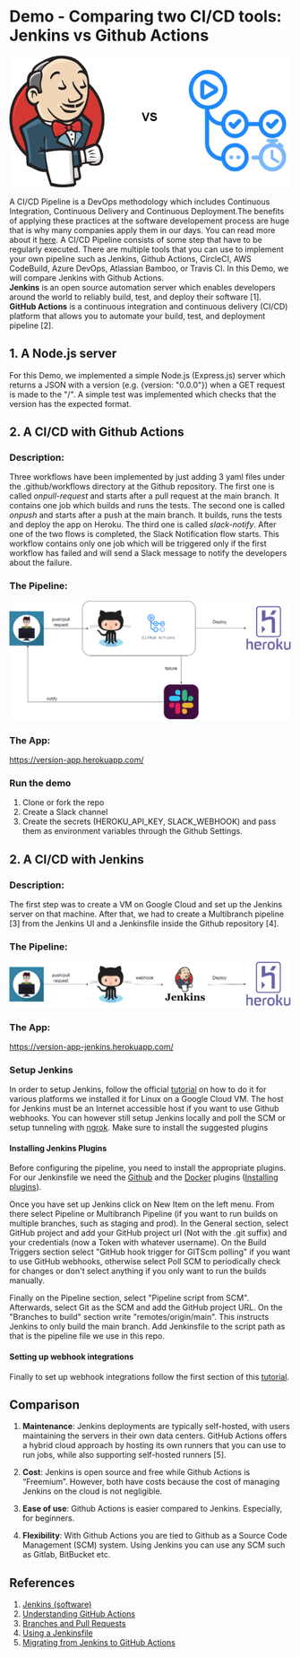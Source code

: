 # Demo - Comparing two CI/CD tools: Jenkins vs Github Actions

![](imgs/jenkins-vs-github-actions.png)

A CI/CD Pipeline is a DevOps methodology which includes Continuous Integration, Continuous Delivery and Continuous Deployment.The benefits of applying these practices at the software developement process are huge that is why many companies apply them in our days. You can read more about it [here](https://www.digitalocean.com/community/tutorials/an-introduction-to-continuous-integration-delivery-and-deployment). 
A CI/CD Pipeline consists of some step that have to be  regularly executed. There are multiple tools that you can use to implement your own pipeline such as Jenkins, Github Actions, CircleCI, AWS CodeBuild, Azure DevOps, Atlassian Bamboo, or Travis CI. In this Demo, we will compare Jenkins with Github Actions. 
<br>
**Jenkins** is an open source automation server which enables developers around the world to reliably build, test, and deploy their software [1].
<br>
**GitHub Actions** is a continuous integration and continuous delivery (CI/CD) platform that allows you to automate your build, test, and deployment pipeline [2].
<br>

## 1. A Node.js server
For this Demo, we implemented a simple Node.js (Express.js) server which returns a JSON with a version (e.g. {version: "0.0.0"}) when a GET request is made to the "/".
A simple test was implemented which checks that the version has the expected format.

## 2. A CI/CD with Github Actions

### Description:
Three workflows have been implemented by just adding 3 yaml files under the .github/workflows directory at the Github repository.
The first one is called *onpull-request* and starts after a pull request at the main branch. It contains one job which builds and runs the tests. The second one is called *onpush* and starts after a push at the main branch. It builds, runs the tests and deploy the app on Heroku. 
The third one is called *slack-notify*. After one of the two flows is completed, the Slack Notification flow starts. This workflow contains only one job which will be triggered only if the first workflow has failed and will send a Slack message to notify the developers about the failure.
### The Pipeline:
![](imgs/pipeline-github-actions.png)
### The App:
https://version-app.herokuapp.com/

### Run the demo

1. Clone or fork the repo
2. Create a Slack channel
4. Create the secrets (HEROKU_API_KEY, SLACK_WEBHOOK) and pass them as environment variables through the Github Settings.

## 2. A CI/CD with Jenkins
### Description:
The first step was to create a VM on Google Cloud and set up the Jenkins server on that machine. After that, we had to create a Multibranch pipeline [3] from the Jenkins UI and a Jenkinsfile inside the Github repository [4].
### The Pipeline:
![](imgs/pipeline-jenkins.png)
### The App: 
https://version-app-jenkins.herokuapp.com/

### Setup Jenkins

In order to setup Jenkins, follow the official [tutorial](https://www.jenkins.io/doc/book/installing/ ) on how to do it for various platforms
we installed it for Linux on a Google Cloud VM. The host for Jenkins must be an Internet accessible host if you want to use Github webhooks. You
can however still setup Jenkins locally and poll the SCM or setup tunneling with [ngrok](https://ngrok.com/). Make sure to install the suggested 
plugins

#### Installing Jenkins Plugins

Before configuring the pipeline, you need to install the appropriate plugins. For our Jenkinsfile we need the [Github](https://plugins.jenkins.io/github/) and the [Docker](https://plugins.jenkins.io/docker-plugin/) plugins ([Installing plugins](https://www.jenkins.io/doc/book/managing/plugins/)). 

Once you have set up Jenkins click on New Item on the left menu. From there select Pipeline or Multibranch Pipeline (if you want to run builds
on multiple branches, such as staging and prod). In the General section, select GitHub project and add your GitHub project url (Not with the .git suffix) and your credentials (now a Token with whatever username). On the Build Triggers section select "GitHub hook trigger for GITScm polling" if you want to use GitHub webhooks, otherwise select Poll SCM to periodically check for changes or don't select anything if you only want to run the builds manually.

Finally on the Pipeline section, select "Pipeline script from SCM". Afterwards, select Git as the SCM and add the GitHub project URL. On the "Branches to build" section write "remotes/origin/main". This instructs Jenkins to only build the main branch. Add Jenkinsfile to the script path as that is the pipeline file we use in this repo.

#### Setting up webhook integrations

Finally to set up webhook integrations follow the first section of this [tutorial](https://www.blazemeter.com/blog/how-to-integrate-your-github-repository-to-your-jenkins-project).


## Comparison

1. **Maintenance**: Jenkins deployments are typically self-hosted, with users maintaining the servers in their own data centers. GitHub Actions offers a hybrid cloud approach by hosting its own runners that you can use to run jobs, while also supporting self-hosted runners [5].

2. **Cost**: Jenkins is open source and free while Github Actions is “Freemium”. However, both have costs because the cost of managing Jenkins on the cloud is not negligible.

3. **Ease of use**: Github Actions is easier compared to Jenkins. Especially, for beginners. 

4. **Flexibility**: With Github Actions you are tied to Github as a Source Code Management (SCM) system. Using Jenkins you can use any SCM such as Gitlab, BitBucket etc.

## References
1. [Jenkins (software)](https://en.wikipedia.org/wiki/Jenkins_(software))
2. [Understanding GitHub Actions](https://docs.github.com/en/actions/learn-github-actions/understanding-github-actions)
3. [Branches and Pull Requests](https://www.jenkins.io/doc/book/pipeline/multibranch/#:~:text=The%20Multibranch%20Pipeline%20project%20type,a%20Jenkinsfile%20in%20source%20control.)
4. [Using a Jenkinsfile ](https://www.jenkins.io/doc/book/pipeline/jenkinsfile/)
5. [Migrating from Jenkins to GitHub Actions](https://docs.github.com/en/actions/migrating-to-github-actions/migrating-from-jenkins-to-github-actions)
